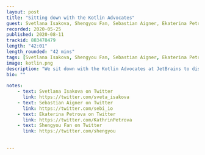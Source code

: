 ```yaml
---
layout: post
title: "Sitting down with the Kotlin Advocates"
guest: Svetlana Isakova, Shengyou Fan, Sebastian Aigner, Ekaterina Petrova
recorded: 2020-05-25
published: 2020-08-11
trackid: 883478479
length: "42:01"
length_rounded: "42 mins"
tags: [Svetlana Isakova, Shengyou Fan, Sebastian Aigner, Ekaterina Petrova]
image: kotlin.png
description: "We sit down with the Kotlin Advocates at JetBrains to discuss life of a Kotlin advocate, the Kotlin 1.4 release, as well as the online Kotlin 1.4 event happening in October."
bio: ""
     
notes: 
    - text: Svetlana Isakova on Twitter
      link: https://twitter.com/sveta_isakova
    - text: Sebastian Aigner on Twitter
      link: https://twitter.com/sebi_io    
    - text: Ekaterina Petrova on Twitter
      link: https://twitter.com/KathrinPetrova
    - text: Shengyou Fan on Twitter
      link: https://twitter.com/shengyou
         
     
---
```



